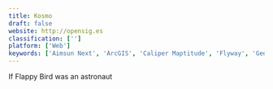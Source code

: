 ```yaml
---
title: Kosmo
draft: false 
website: http://opensig.es
classification: ['']
platform: ['Web']
keywords: ['Aimsun Next', 'ArcGIS', 'Caliper Maptitude', 'Flyway', 'GeoMedia Professional', 'Google Earth Pro', 'LinkIT', 'MapQuest', 'Mapline', 'Mapsforge', 'Mapwize', 'OnMaps', 'QGIS', 'QWOP', 'Tactician One', 'Tango Strategic Store Lifecycle Management', 'TransModeler', 'dive.site']
---
```

If Flappy Bird was an astronaut